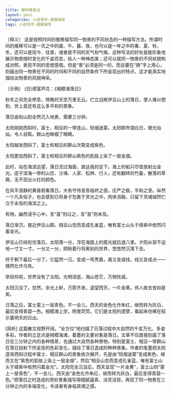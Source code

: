 ```yaml
---
title: 移时换景法
layout: post
categories: 小说写作-直接描写
tags: 小说写作-直接描写
---
```


〔释义〕 这是按照时间的推移描写同一物景的不同状态的一种描写方法。所谓时间的推移可以是一天之中的晨、午、暮、夜，也可以是一年之中的春、夏、秋、冬，还可以是现今、往昔，或者是不同的天气和气候。这种写法的好处是能形象地展示物景随时变化的千姿百态，给人一种神态美；还可以就同一物景的不同状貌构成对照，表现不同的思想感情。但是“景”必须是同一的，而且要在“换”字上用心，刻画出同一物景在不同的时间和不同的自然条件下所呈现出的特点，这才能真实地描绘出物景的风貌神采。

〔示例〕 (日)德富芦花：《相模滩落日》

秋冬之风完全停息，傍晚的天空万里无云。伫立远眺伊豆山上的落日，使人难以想到，世上竟还有这么多平和的景象。

落日由衔山到全然沉入地表，需要三分钟。

太阳刚刚西斜时，富士、相豆的一带连山，轻烟迷蒙。太阳即所谓白日，银光灿灿，令人目眩。群山也眯细了眼睛。

太阳越发西斜了。富士和相豆的群山次第变成紫色。

太阳更加西斜了。富士和相豆的群山紫色的肌肤上染了一层金烟。

此时，站在海滨远望，落日流过海面，直达我的足下。海上的船只尽皆放射出金光。逗子滨海一带的山峦、沙滩、人家、松林、行人，还有翻转的竹篓，散落的草屑，无不现出火红的颜色。

在风平浪静的黄昏观看落日，大有守侍圣哲临终之感。庄严之极，平和之至。纵然一个凡夫俗子，也会感到已将身子包裹于灵光之中，肉体消融，只留下灵魂端然伫立于永恒的海滨之上。

有物，幽然浸乎心中，言“喜”则过之，言“哀”则未及。

落日渐沉，接近伊豆山颠。相豆山忽而变成孔雀蓝，唯有富士山头于绛紫中依然闪着金光。

伊豆山已经衔住落日。太阳落一分，浮在海面上的霞光就后退八里。夕阳从容不迫地一寸又一寸，一分又一分，顾盼着行将离别的世界，悠悠然沉落下去。

终于剩下最后一分了。它猛然一沉，变成一弯秀眉，眉又变成线，线又变成点——倏然化作乌有。

举目仰视，世界没有了太阳。光明消逝，海山苍茫，万物忧戚。

太阳沉没了。忽然，余光上射，万箭齐发。遥望西天，一片金黄。伟人故去皆如是矣。

日落之后，富士蒙上一层青色。不一会儿，西天的金色化作朱红，继而转为灰白，最后变得青碧一色。相模滩上空，明里荧荧。它们是太阳的遗孽，看起来仿佛在昭示着明天的日出。

[简析] 这篇散文视野开阔，“全方位”地扫描了日落过程中大自然的千变万化、多姿多彩。作者的立足点是相模海滩，着墨的主要对象是落日。文章不仅直接刻画了落日在三分钟之内的各种情景，也通过大自然各种景物，特别是富士、相豆一带群山在落日投射下所呈现的色彩变化，描绘了落日造成的种种景象。作者的笔墨把太阳逐渐西斜过程中富士、相豆群山的景象依次展开，先是由“轻烟迷蒙”变成紫色，继而又在“紫色的肌肤上染上一层金烟”，然后“相豆山忽而变成孔雀蓝，唯有富士山头于绛紫中依然闪着金光”。太阳完全沉没后，西天呈现“一片金黄”，富士山则“蒙上一层青色”，不一会儿，西天由“金色化作朱红，继而转为灰白，最后变得青碧一色。”把落日之时造成的奇妙景象描写得细腻逼真、活灵活现，再现了同一物景在三分钟之内的多端变化，令读者有身临其境之感。 